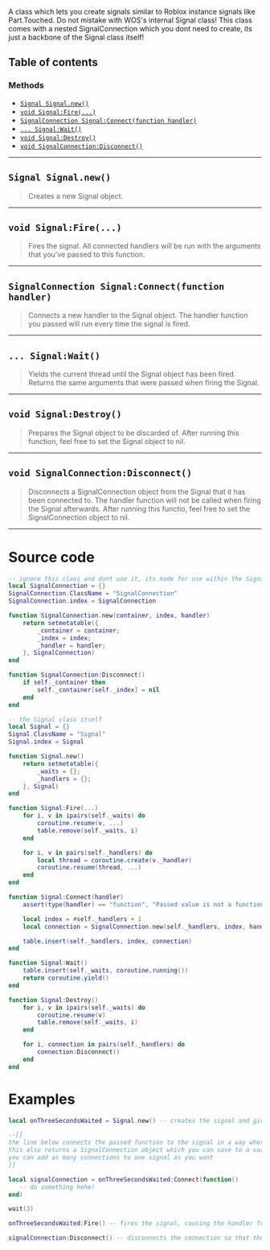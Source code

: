A class which lets you create signals similar to Roblox instance signals like Part.Touched. Do not mistake with WOS's internal Signal class! This class comes with a nested SignalConnection which you dont need to create, its just a backbone of the Signal class itself!

## Table of contents

### Methods
* [`Signal Signal.new()`](#signal-signalnew)
* [`void Signal:Fire(...)`](#void-signalfire)
* [`SignalConnection Signal:Connect(function handler)`](#signalconnection-signalconnectfunction-handler)
* [`... Signal:Wait()`](#-signalwait)
* [`void Signal:Destroy()`](#void-signaldestroy)
* [`void SignalConnection:Disconnect()`](#void-signalconnectiondisconnect)
___

## `Signal Signal.new()`

> Creates a new Signal object.
___

## `void Signal:Fire(...)`

> Fires the signal. All connected handlers will be run with the arguments that you've passed to this function.
___

## `SignalConnection Signal:Connect(function handler)`

> Connects a new handler to the Signal object. The handler function you passed will run every time the signal is fired.
___

## `... Signal:Wait()`

> Yields the current thread until the Signal object has been fired. Returns the same arguments that were passed when firing the Signal.
___

## `void Signal:Destroy()`

> Prepares the Signal object to be discarded of. After running this function, feel free to set the Signal object to nil.
___

## `void SignalConnection:Disconnect()`

> Disconnects a SignalConnection object from the Signal that it has been connected to. The handler function will not be called when firing the Signal afterwards. After running this functio, feel free to set the SignalConnection object to nil.
___

# Source code

```lua
-- ignore this class and dont use it, its made for use within the Signal class. dont forget to copy this too though!
local SignalConnection = {}
SignalConnection.ClassName = "SignalConnection"
SignalConnection.index = SignalConnection

function SignalConnection.new(container, index, handler)
    return setmetatable({
        _container = container;
        _index = index;
        _handler = handler;
    }, SignalConnection)
end

function SignalConnection:Disconnect()
    if self._container then
        self._container[self._index] = nil
    end
end

-- the Signal class itself
local Signal = {}
Signal.ClassName = "Signal"
Signal.index = Signal

function Signal.new()
    return setmetatable({
        _waits = {};
        _handlers = {};
    }, Signal)
end

function Signal:Fire(...)
    for i, v in ipairs(self._waits) do
        coroutine.resume(v, ...)
        table.remove(self._waits, i)
    end

    for i, v in pairs(self._handlers) do
        local thread = coroutine.create(v._handler)
        coroutine.resume(thread, ...)
    end
end

function Signal:Connect(handler)
    assert(type(handler) == "function", "Passed value is not a function")

    local index = #self._handlers + 1
    local connection = SignalConnection.new(self._handlers, index, handler)

    table.insert(self._handlers, index, connection)
end

function Signal:Wait()
    table.insert(self._waits, coroutine.running())
    return coroutine.yield()
end

function Signal:Destroy()
    for i, v in ipairs(self._waits) do
        coroutine.resume(v)
        table.remove(self._waits, i)
    end

    for i, connection in pairs(self._handlers) do
        connection:Disconnect()
    end
end
```
# Examples
```lua
local onThreeSecondsWaited = Signal.new() -- creates the signal and gives it an appropriate variable name for the situation we'll use it for

--[[
the line below connects the passed function to the signal in a way where when the signal is fired, the function will also run. 
this also returns a SignalConnection object which you can save to a variable to disconnect the function from the signal. 
you can add as many connections to one signal as you want
]]

local signalConnection = onThreeSecondsWaited:Connect(function()
   -- do something hehe!
end)

wait(3)

onThreeSecondsWaited:Fire() -- fires the signal, causing the handler function we set earlier to run

signalConnection:Disconnect() -- disconnects the connection so that the handler function above will stop executing when the signal is fired
```